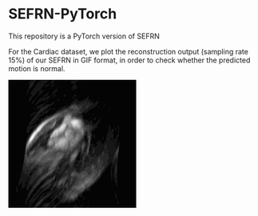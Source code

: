 # SEFRN-PyTorch
This repository is a PyTorch version of SEFRN

For the Cardiac dataset, we plot the reconstruction output (sampling rate 15%) of our SEFRN in GIF format, in order to check whether the predicted motion is normal.

![test](GIF/p31z0_zf.gif "test title")
